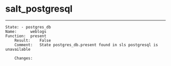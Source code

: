 # salt_postgresql


----------
    State: - postgres_db
    Name:      weblogs
    Function:  present
        Result:    False
        Comment:   State postgres_db.present found in sls postgresql is unavailable

        Changes:  
